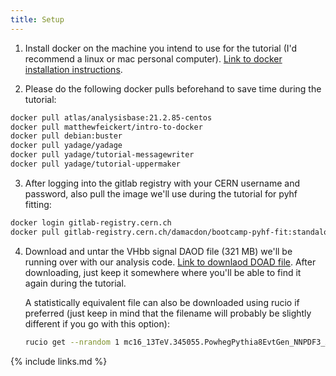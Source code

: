 ```yaml
---
title: Setup
---
```


1. Install docker on the machine you intend to use for the tutorial (I'd recommend a linux or mac personal computer). [Link to docker installation instructions](https://danikam.github.io/2019-10-21-recast-tutorial/#DockerOS).

2. Please do the following docker pulls beforehand to save time during the tutorial:
  ~~~bash
  docker pull atlas/analysisbase:21.2.85-centos
  docker pull matthewfeickert/intro-to-docker
  docker pull debian:buster
  docker pull yadage/yadage
  docker pull yadage/tutorial-messagewriter
  docker pull yadage/tutorial-uppermaker
  ~~~

3. After logging into the gitlab registry with your CERN username and password, also pull the image we'll use during the tutorial for pyhf fitting:
  ~~~bash
  docker login gitlab-registry.cern.ch
  docker pull gitlab-registry.cern.ch/damacdon/bootcamp-pyhf-fit:standalone
  ~~~

4. Download and untar the VHbb signal DAOD file (321 MB) we'll be running over with our analysis code. [Link to downlaod DOAD file](https://cernbox.cern.ch/index.php/s/f5DKaHvX1BEEL1Y/download). After downloading, just keep it somewhere where you'll be able to find it again during the tutorial. 
  
    A statistically equivalent file can also be downloaded using rucio if preferred (just keep in mind that the filename will probably be slightly different if you go with this option):
    ~~~bash
    rucio get --nrandom 1 mc16_13TeV.345055.PowhegPythia8EvtGen_NNPDF3_AZNLO_ZH125J_MINLO_llbb_VpT.deriv.DAOD_EXOT27.e5706_s3126_r10724_p3840
    ~~~

{% include links.md %}
